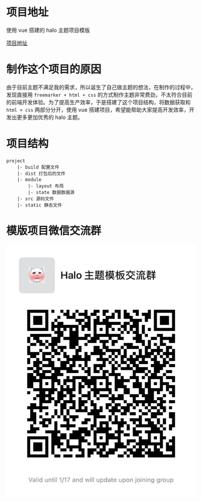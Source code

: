 # 项目地址

使用 vue 搭建的 halo 主题项目模版

[项目地址](https://github.com/zhixiangyuan/halo-theme-template)

# 制作这个项目的原因

由于目前主题不满足我的需求，所以诞生了自己做主题的想法，在制作的过程中，发现直接用 `freemarker + html + css` 的方式制作主题非常费劲，不太符合目前的前端开发体验。为了提高生产效率，于是搭建了这个项目结构，将数据获取和 `html + css` 两部分分开，使用 vue 搭建项目，希望能帮助大家提高开发效率，开发出更多更加优秀的 halo 主题。

# 项目结构

```
project
    |- build 配置文件
    |- dist 打包后的文件
    |- module
        |- layout 布局
        |- state 数据数据源
    |- src 源码文件
    |- static 静态文件
```

# 模版项目微信交流群

![](./static/img.jpeg)
